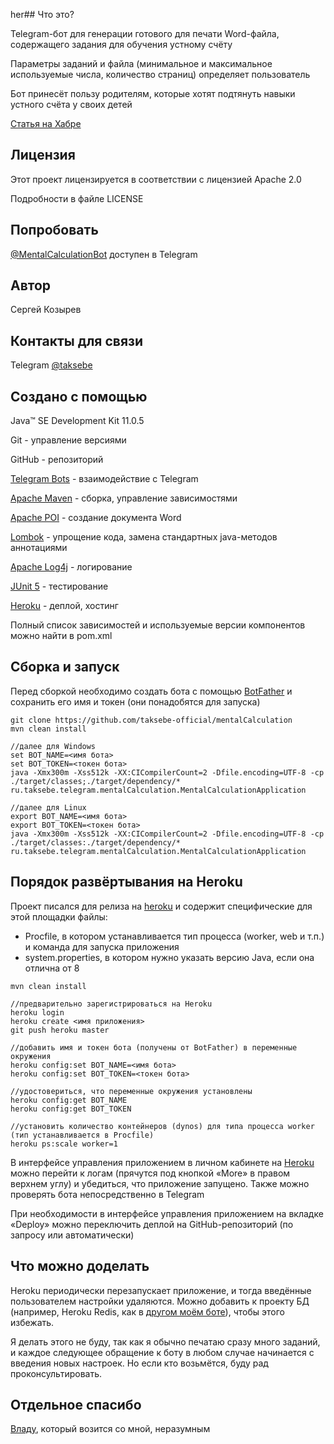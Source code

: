 her## Что это?

Telegram-бот для генерации готового для печати Word-файла, содержащего задания для обучения устному счёту

Параметры заданий и файла (минимальное и максимальное используемые числа, количество страниц) определяет пользователь

Бот принесёт пользу родителям, которые хотят подтянуть навыки устного счёта у своих детей

[Статья на Хабре](https://habr.com/ru/post/528694/)

## Лицензия

Этот проект лицензируется в соответствии с лицензией Apache 2.0

Подробности в файле LICENSE

## Попробовать

[@MentalCalculationBot](https://t.me/MentalCalculationBot) доступен в Telegram

## Автор

Сергей Козырев

## Контакты для связи

Telegram [@taksebe](https://t.me/taksebe)

## Создано с помощью

Java™ SE Development Kit 11.0.5

Git - управление версиями

GitHub - репозиторий

[Telegram Bots](https://core.telegram.org/bots) - взаимодействие с Telegram

[Apache Maven](https://maven.apache.org/) - сборка, управление зависимостями

[Apache POI](https://poi.apache.org/) - создание документа Word

[Lombok](https://projectlombok.org/) - упрощение кода, замена стандартных java-методов аннотациями

[Apache Log4j](https://logging.apache.org/log4j/) - логирование

[JUnit 5](https://junit.org/junit5/) - тестирование

[Heroku](https://www.heroku.com/) - деплой, хостинг

Полный список зависимостей и используемые версии компонентов можно найти в pom.xml

## Сборка и запуск

Перед сборкой необходимо создать бота с помощью [BotFather](https://t.me/botfather) и сохранить его имя и токен (они понадобятся для запуска)

```
git clone https://github.com/taksebe-official/mentalCalculation
mvn clean install

//далее для Windows
set BOT_NAME=<имя бота>
set BOT_TOKEN=<токен бота>
java -Xmx300m -Xss512k -XX:CICompilerCount=2 -Dfile.encoding=UTF-8 -cp ./target/classes;./target/dependency/* ru.taksebe.telegram.mentalCalculation.MentalCalculationApplication

//далее для Linux
export BOT_NAME=<имя бота>
export BOT_TOKEN=<токен бота>
java -Xmx300m -Xss512k -XX:CICompilerCount=2 -Dfile.encoding=UTF-8 -cp ./target/classes:./target/dependency/* ru.taksebe.telegram.mentalCalculation.MentalCalculationApplication
```

## Порядок развёртывания на Heroku

Проект писался для релиза на [heroku](https://www.heroku.com/) и содержит специфические для этой площадки файлы:
+ Procfile, в котором устанавливается тип процесса (worker, web  и т.п.) и команда для запуска приложения
+ system.properties, в котором нужно указать версию Java, если она отлична от 8
```
mvn clean install

//предварительно зарегистрироваться на Heroku
heroku login
heroku create <имя приложения>
git push heroku master

//добавить имя и токен бота (получены от BotFather) в переменные окружения
heroku config:set BOT_NAME=<имя бота>
heroku config:set BOT_TOKEN=<токен бота>

//удостовериться, что переменные окружения установлены
heroku config:get BOT_NAME
heroku config:get BOT_TOKEN

//установить количество контейнеров (dynos) для типа процесса worker (тип устанавливается в Procfile)
heroku ps:scale worker=1
```

В интерфейсе управления приложением в личном кабинете на [Heroku](https://www.heroku.com/) можно перейти к логам (прячутся под кнопкой «More» в правом верхнем углу) и убедиться, что приложение запущено. Также можно проверять бота непосредственно в Telegram

При необходимости в интерфейсе управления приложением на вкладке «Deploy» можно переключить деплой на GitHub-репозиторий (по запросу или автоматически)

## Что можно доделать
Heroku периодически перезапускает приложение, и тогда введённые пользователем настройки удаляются. Можно добавить к проекту БД (например, Heroku Redis, как в [другом моём боте](https://github.com/taksebe-official/writeReadRightBot)), чтобы этого избежать.

Я делать этого не буду, так как я обычно печатаю сразу много заданий, и каждое следующее обращение к боту в любом случае начинается с введения новых настроек. Но если кто возьмётся, буду рад проконсультировать.
## Отдельное спасибо

[Владу](https://github.com/itotx), который возится со мной, неразумным